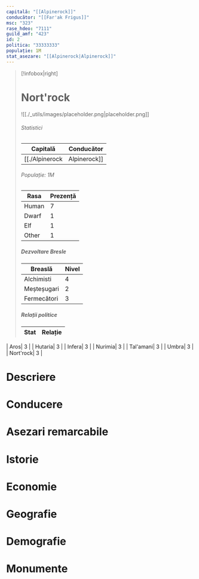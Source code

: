 ```yaml
---
capitală: "[[Alpinerock]]"
conducător: "[[Far'ak Frigus]]"
msc: "323"
rase_hdeo: "7111"
guild_amf: "423"
id: 2
politica: "33333333"
populație: 1M
stat_asezare: "[[Alpinerock|Alpinerock]]"
---
```







> [!infobox|right]
> # Nort'rock
> ![[./_utils/images/placeholder.png|placeholder.png]]
> ###### Statistici
> | Capitală | Conducător | 
> |---| --- | 
> |[[./Alpinerock|Alpinerock]]|[[./Far'ak Frigus|Far'ak Frigus]]| 
> ###### Populație: 1M 
> | Rasa | Prezență |
> | ---- | ---- |
> | Human | 7 |
> | Dwarf | 1 |
> | Elf | 1 |
> | Other | 1 |
> ##### Dezvoltare Bresle
> | Breaslă | Nivel |
> | ---- | ---- |
> | Alchimisti |  4|
> | Meșteșugari | 2|
> | Fermecători | 3|
> ##### Relații politice
> | Stat |  Relație |
> | ---- | ---- |
| Aros|  3 |
| Hutaria|  3 |
| Infera|  3 |
| Nurimia|  3 |
| Tal'amani|  3 |
| Umbra|  3 |
| Nort'rock|  3 |



# Descriere
# Conducere
# Asezari remarcabile
# Istorie
# Economie
# Geografie
# Demografie
# Monumente